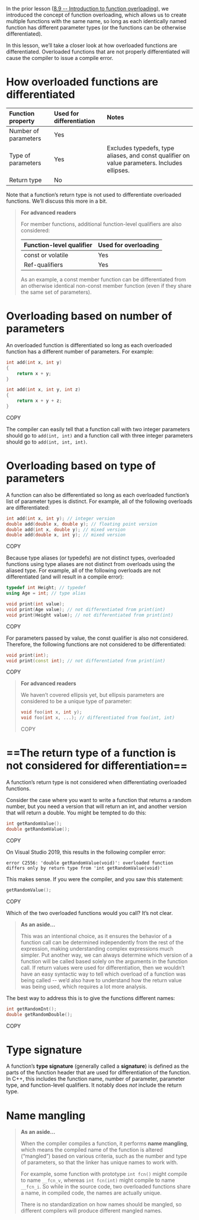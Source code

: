 In the prior lesson ([8.9 -- Introduction to function overloading](https://www.learncpp.com/cpp-tutorial/introduction-to-function-overloading/)), we introduced the concept of function overloading, which allows us to create multiple functions with the same name, so long as each identically named function has different parameter types (or the functions can be otherwise differentiated).

In this lesson, we’ll take a closer look at how overloaded functions are differentiated. Overloaded functions that are not properly differentiated will cause the compiler to issue a compile error.

# How overloaded functions are differentiated



| Function property    | Used for differentiation | Notes                                                        |
| :------------------- | :----------------------- | :----------------------------------------------------------- |
| Number of parameters | Yes                      |                                                              |
| Type of parameters   | Yes                      | Excludes typedefs, type aliases, and const qualifier on value parameters. Includes ellipses. |
| Return type          | No                       |                                                              |

Note that a function’s return type is not used to differentiate overloaded functions. We’ll discuss this more in a bit.

> **For advanced readers**
>
> For member functions, additional function-level qualifiers are also considered:
>
> 
>
> | Function-level qualifier | Used for overloading |
> | :----------------------- | :------------------- |
> | const or volatile        | Yes                  |
> | Ref-qualifiers           | Yes                  |
>
> As an example, a const member function can be differentiated from an otherwise identical non-const member function (even if they share the same set of parameters).

# Overloading based on number of parameters

An overloaded function is differentiated so long as each overloaded function has a different number of parameters. For example:

```cpp
int add(int x, int y)
{
    return x + y;
}

int add(int x, int y, int z)
{
    return x + y + z;
}
```

COPY

The compiler can easily tell that a function call with two integer parameters should go to `add(int, int)` and a function call with three integer parameters should go to `add(int, int, int)`.

# Overloading based on type of parameters

A function can also be differentiated so long as each overloaded function’s list of parameter types is distinct. For example, all of the following overloads are differentiated:

```cpp
int add(int x, int y); // integer version
double add(double x, double y); // floating point version
double add(int x, double y); // mixed version
double add(double x, int y); // mixed version
```

COPY

Because type aliases (or typedefs) are not distinct types, overloaded functions using type aliases are not distinct from overloads using the aliased type. For example, all of the following overloads are not differentiated (and will result in a compile error):

```cpp
typedef int Height; // typedef
using Age = int; // type alias

void print(int value);
void print(Age value); // not differentiated from print(int)
void print(Height value); // not differentiated from print(int)
```

COPY

For parameters passed by value, the const qualifier is also not considered. Therefore, the following functions are not considered to be differentiated:

```cpp
void print(int);
void print(const int); // not differentiated from print(int)
```

COPY

> **For advanced readers**
>
> We haven’t covered ellipsis yet, but ellipsis parameters are considered to be a unique type of parameter:
>
> ```cpp
> void foo(int x, int y);
> void foo(int x, ...); // differentiated from foo(int, int)
> ```
>
> COPY

# ==The return type of a function is not considered for differentiation==

A function’s return type is not considered when differentiating overloaded functions.

Consider the case where you want to write a function that returns a random number, but you need a version that will return an int, and another version that will return a double. You might be tempted to do this:

```cpp
int getRandomValue();
double getRandomValue();
```

COPY

On Visual Studio 2019, this results in the following compiler error:

```
error C2556: 'double getRandomValue(void)': overloaded function differs only by return type from 'int getRandomValue(void)'
```

This makes sense. If you were the compiler, and you saw this statement:

```cpp
getRandomValue();
```

COPY

Which of the two overloaded functions would you call? It’s not clear.

> **As an aside…**
>
> This was an intentional choice, as it ensures the behavior of a function call can be determined independently from the rest of the expression, making understanding complex expressions much simpler. Put another way, we can always determine which version of a function will be called based solely on the arguments in the function call. If return values were used for differentiation, then we wouldn’t have an easy syntactic way to tell which overload of a function was being called -- we’d also have to understand how the return value was being used, which requires a lot more analysis.

The best way to address this is to give the functions different names:

```cpp
int getRandomInt();
double getRandomDouble();
```

COPY

# Type signature

A function’s **type signature** (generally called a **signature**) is defined as the parts of the function header that are used for differentiation of the function. In C++, this includes the function name, number of parameter, parameter type, and function-level qualifiers. It notably does *not* include the return type.

# Name mangling

> **As an aside…**
>
> When the compiler compiles a function, it performs **name mangling**, which means the compiled name of the function is altered (“mangled”) based on various criteria, such as the number and type of parameters, so that the linker has unique names to work with.
>
> For example, some function with prototype `int fcn()` might compile to name `__fcn_v`, whereas `int fcn(int)` might compile to name `__fcn_i`. So while in the source code, two overloaded functions share a name, in compiled code, the names are actually unique.
>
> There is no standardization on how names should be mangled, so different compilers will produce different mangled names.